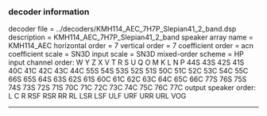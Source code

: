 
### decoder information 
decoder file = ../decoders/KMH114_AEC_7H7P_Slepian41_2_band.dsp
description = KMH114_AEC_7H7P_Slepian41_2_band
speaker array name = KMH114_AEC
horizontal order   = 7
vertical order     = 7
coefficient order  = acn
coefficient scale  = SN3D
input scale        = SN3D
mixed-order scheme = HP
input channel order: W Y Z X V T R S U Q O M K L N P 44S 43S 42S 41S 40C 41C 42C 43C 44C 55S 54S 53S 52S 51S 50C 51C 52C 53C 54C 55C 66S 65S 64S 63S 62S 61S 60C 61C 62C 63C 64C 65C 66C 77S 76S 75S 74S 73S 72S 71S 70C 71C 72C 73C 74C 75C 76C 77C 
output speaker order: L C R RSF RSR RR RL LSR LSF ULF URF URR URL VOG 

---

